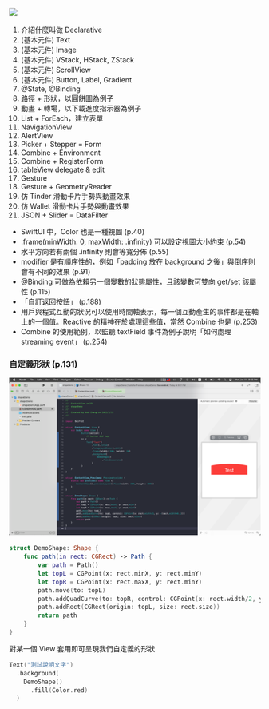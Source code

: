 
[![](https://cf-assets2.tenlong.com.tw/products/images/000/154/714/webp/9789864344789_bc.webp?1606208192)](https://www.tenlong.com.tw/products/9789864344789)

1. 介紹什麼叫做 Declarative 
2. (基本元件) Text
3. (基本元件) Image
4. (基本元件) VStack, HStack, ZStack
5. (基本元件) ScrollView
6. (基本元件) Button, Label, Gradient
7. @State, @Binding
8. 路徑 + 形狀，以圓餅圖為例子
9. 動畫 + 轉場，以下載進度指示器為例子
10. List + ForEach，建立表單
11. NavigationView 
12. AlertView
13. Picker + Stepper = Form
14. Combine + Environment
15. Combine + RegisterForm
16. tableView delegate & edit
17. Gesture
18. Gesture + GeometryReader
19. 仿 Tinder 滑動卡片手勢與動畫效果
20. 仿 Wallet 滑動卡片手勢與動畫效果
21. JSON + Slider = DataFilter


- SwiftUI 中，Color 也是一種視圖 (p.40)
- .frame(minWidth: 0, maxWidth: .infinity) 可以設定視圖大小約束 (p.54)
- 水平方向若有兩個 .infinity 則會等寬分佈 (p.55)
- modifier 是有順序性的，例如「padding 放在 background 之後」與倒序則會有不同的效果 (p.91)
- @Binding 可做為依賴另一個變數的狀態屬性，且該變數可雙向 get/set 該屬性 (p.115)
- 「自訂返回按鈕」 (p.188)
- 用戶與程式互動的狀況可以使用時間軸表示，每一個互動產生的事件都是在軸上的一個值。Reactive 的精神在於處理這些值，當然 Combine 也是 (p.253)
- Combine 的使用範例，以監聽 textField 事件為例子說明「如何處理 streaming event」 (p.254)

### 自定義形狀 (p.131)
![](./Screen%20Shot%20SwiftUI%20shape.png?raw=true)
```swift
struct DemoShape: Shape {
    func path(in rect: CGRect) -> Path {
        var path = Path()
        let topL = CGPoint(x: rect.minX, y: rect.minY)
        let topR = CGPoint(x: rect.maxX, y: rect.minY)
        path.move(to: topL)
        path.addQuadCurve(to: topR, control: CGPoint(x: rect.width/2, y: -(rect.width*0.1)))
        path.addRect(CGRect(origin: topL, size: rect.size))
        return path
    }
}
```
對某一個 View 套用即可呈現我們自定義的形狀
```swift
Text("測試說明文字")
  .background(
    DemoShape()
      .fill(Color.red)
  )
```
